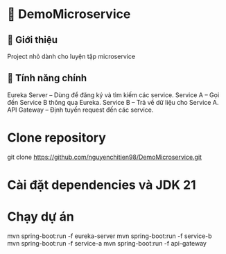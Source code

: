 # 📌 DemoMicroservice

## 📖 Giới thiệu
Project nhỏ dành cho luyện tập microservice

## 🚀 Tính năng chính
Eureka Server – Dùng để đăng ký và tìm kiếm các service.
Service A – Gọi đến Service B thông qua Eureka.
Service B – Trả về dữ liệu cho Service A.
API Gateway – Định tuyến request đến các service.

# Clone repository
git clone https://github.com/nguyenchitien98/DemoMicroservice.git

# Cài đặt dependencies và JDK 21

# Chạy dự án
mvn spring-boot:run -f eureka-server
mvn spring-boot:run -f service-b
mvn spring-boot:run -f service-a
mvn spring-boot:run -f api-gateway
